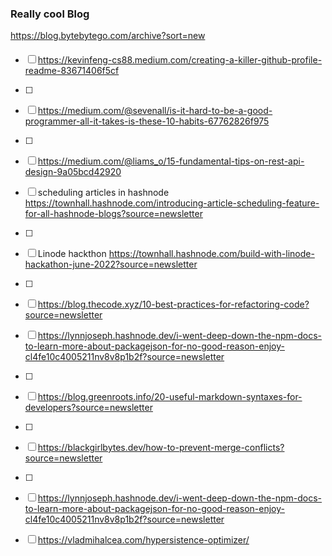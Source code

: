 
### Really cool Blog
https://blog.bytebytego.com/archive?sort=new


#### 

- [ ] https://kevinfeng-cs88.medium.com/creating-a-killer-github-profile-readme-83671406f5cf
- [ ] 
- [ ] https://medium.com/@sevenall/is-it-hard-to-be-a-good-programmer-all-it-takes-is-these-10-habits-67762826f975
- [ ] 
- [ ] https://medium.com/@liams_o/15-fundamental-tips-on-rest-api-design-9a05bcd42920
- [ ] scheduling articles in hashnode https://townhall.hashnode.com/introducing-article-scheduling-feature-for-all-hashnode-blogs?source=newsletter
- [ ] 
- [ ] Linode hackthon https://townhall.hashnode.com/build-with-linode-hackathon-june-2022?source=newsletter
- [ ] 
- [ ] https://blog.thecode.xyz/10-best-practices-for-refactoring-code?source=newsletter
- [ ] https://lynnjoseph.hashnode.dev/i-went-deep-down-the-npm-docs-to-learn-more-about-packagejson-for-no-good-reason-enjoy-cl4fe10c4005211nv8v8p1b2f?source=newsletter
- [ ] 
- [ ] https://blog.greenroots.info/20-useful-markdown-syntaxes-for-developers?source=newsletter
- [ ] 
- [ ] https://blackgirlbytes.dev/how-to-prevent-merge-conflicts?source=newsletter
- [ ] 
- [ ] https://lynnjoseph.hashnode.dev/i-went-deep-down-the-npm-docs-to-learn-more-about-packagejson-for-no-good-reason-enjoy-cl4fe10c4005211nv8v8p1b2f?source=newsletter

- [ ] https://vladmihalcea.com/hypersistence-optimizer/
